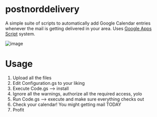 # postnorddelivery
A simple suite of scripts to automatically add Google Calendar entries whenever the mail is getting delivered in your area.
Uses [Google Apps Script](https://script.google.com/) system.

![image](https://user-images.githubusercontent.com/2158568/226165733-938060e8-0847-452e-ae30-19e6665ec1fe.png)

# Usage
1. Upload all the files
2. Edit Configuration.gs to your liking
3. Execute Code.gs --> install
4. Ignore all the warnings, authorize all the required access, yolo
5. Run Code.gs --> execute and make sure everything checks out
6. Check your calendar! You might getting mail TODAY
7. Profit
